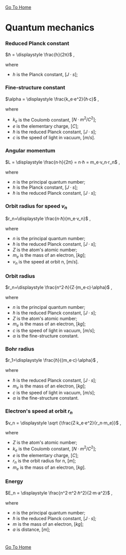 [Go To Home](https://github.com/melchiorrecaruso/ADimPas)

# Quantum mechanics

### Reduced Planck constant

$ℏ = \displaystyle \frac{h}{2π}$ ,

where

- $h$ is the Planck constant, $[J·s]$;

### Fine-structure constant

$\alpha = \displaystyle \frac{k_e·e^2}{ℏ·c}$ ,

where

- $k_e$ is the Coulomb constant, $[N·m^2/C^2]$;
- $e$ is the elementary charge, $[C]$;
- $ℏ$ is the reduced Planck constant, $[J·s]$;
- $c$ is the speed of light in vacuum, $[m/s]$.


### Angular momentum

$L = \displaystyle \frac{n·h}{2π} = n·ℏ = m_e·v_n·r_n$ ,

where

- $n$ is the principal quantum number;
- $h$ is the Planck constant, $[J·s]$;
- $ℏ$ is the reduced Planck constant, $[J·s]$;

### Orbit radius for speed $v_n$

$r_n=\displaystyle \frac{n·ℏ}{m_e·v_n}$ ,

where

- $n$ is the principal quantum number;
- $ℏ$ is the reduced Planck constant, $[J·s]$;
- $Z$ is the atom's atomic number;
- $m_e$ is the mass of an electron, $[kg]$;
- $v_n$ is the speed at orbit n, $[m/s]$.

### Orbit radius

$r_n=\displaystyle \frac{n^2·ℏ}{Z·(m_e·c)·\alpha}$ ,

where

- $n$ is the principal quantum number;
- $ℏ$ is the reduced Planck constant, $[J·s]$;
- $Z$ is the atom's atomic number;
- $m_e$ is the mass of an electron, $[kg]$;
- $c$ is the speed of light in vacuum, $[m/s]$;
- $\alpha$ is the fine-structure constant.

### Bohr radius

$r_1=\displaystyle \frac{ℏ}{(m_e·c)·\alpha}$ ,

where

- $ℏ$ is the reduced Planck constant, $[J·s]$;
- $m_e$ is the mass of an electron, $[kg]$;
- $c$ is the speed of light in vacuum, $[m/s]$;
- $\alpha$ is the fine-structure constant.

### Electron's speed at orbit $r_n$

$v_n = \displaystyle \sqrt {\frac{Z·k_e·e^2}{r_n·m_e}}$ ,

where

- $Z$ is the atom's atomic number;
- $k_e$ is the Coulomb constant, $[N·m^2/C^2]$;
- $e$ is the elementary charge, $[C]$;
- $r_n$ is the orbit radius for n, $[m]$;
- $m_e$ is the mass of an electron, $[kg]$.

### Energy

$E_n = \displaystyle \frac{n^2·π^2·ℏ^2}{2·m·a^2}$ ,

where

- $n$ is the principal quantum number;
- $ℏ$ is the reduced Planck constant, $[J·s]$;
- $m$ is the mass of an electron, $[kg]$;
- $a$ is distance, $[m]$;














#
[Go To Home](https://github.com/melchiorrecaruso/ADimPas)